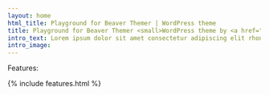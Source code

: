 ```yaml
---
layout: home
html_title: Playground for Beaver Themer | WordPress theme
title: Playground for Beaver Themer <small>WordPress theme by <a href="https://www.webmandesign.eu">WebMan Design</a></small>
intro_text: Lorem ipsum dolor sit amet consectetur adipiscing elit rhoncus erat fringilla integer montes accumsan, scelerisque eros porta netus tellus luctus enim tortor sodales nulla feugiat.
intro_image:
---
```


Features:

{% include features.html %}
